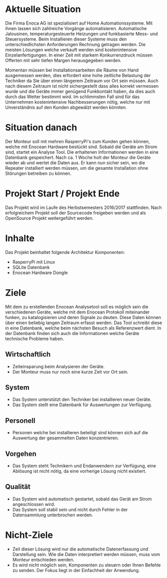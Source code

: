 # Aktuelle Situation

Die Firma Enoca AG ist spezialisiert auf Home Automationssysteme. Mit ihnen lassen sich zahlreiche Vorgänge automatisieren. Automatische Jalousinen, temperaturgesteuerte Heizungen und funkbasierte Mess- und Steuersysteme. Beim Installieren dieser Systeme muss den unterschiedlichsten Anforderungen Rechnung getragen werden. Die meisten Lösungen welche verkauft werden sind kostenintensive Einzelanfertigungen. In einer Zeit mit starkem Konkurrenzdruck müssen Offerten mit sehr tiefen Margen herausgegeben werden.

Momentan müssen bei Installationsarbeiten die Räume von Hand ausgemessen werden, dies erfordert eine hohe zeitliche Belastung der Techniker da Sie über einen längerem Zeitraum vor Ort sein müssen. Auch nach diesem Zeitraum ist nicht sichergestellt dass alles korrekt vermessen wurde und die Geräte immer genügend Funkkontakt haben, da dies auch durch das Wetter bestimmt wird. Im schlimmsten Fall sind für das Unternehmen kostenintensive Nachbesserungen nötig, welche nur mit Unverständnis auf den Kunden abgewälzt werden könnten.

# Situation danach

Der Monteur soll mit mehren RasperryPi's zum Kunden gehen können, welche mit Enocean Hardware bestückt sind. Sobald die Geräte am Strom sind, startet ein Analyse Tool. Die erhaltenen Informationen werden in eine Datenbank gespeichert. Nach ca. 1 Woche holt der Monteur die Geräte wieder ab und wertet die Daten aus. Er kann nun sicher sein, wo die Repeater installiert werden müssen, um die gesamte Installation ohne Störungen betreiben zu können.

# Projekt Start / Projekt Ende

Das Projekt wird im Laufe des Herbstsemesters 2016/2017 stattfinden. Nach erfolgreichem Projekt soll der Sourcecode freigeben werden und als OpenSource Projekt weitergeführt werden.

# Inhalte

Das Projekt beinhaltet folgende Architektur Komponenten:

- RasperryPi mit Linux
- SQLite Datenbank
- Enocean Hardware Dongle

# Ziele

Mit dem zu erstellenden Enocean Analysetool soll es möglich sein die verschiedenen Geräte, welche mit dem Enocean Protokoll miteinander funken, zu katalogisieren und deren Signale zu deuten. Diese Daten können über einen beliebig langen Zeitraum erfasst werden. Das Tool schreibt diese in eine Datenbank, welche beim nächsten Besuch als Referenzwert dient. In der Datenbank finden sich auch die Informationen welche Geräte technische Probleme haben.

## Wirtschaftlich

- Zeiteinsparung beim Analysieren der Geräte.
- Der Monteur muss nur noch eine kurze Zeit vor Ort sein.

## System

- Das System unterstützt den Techniker bei installieren neuer Geräte.
- Das System stellt eine Datenbank für Auswertungen zur Verfügung.

## Personell

- Personen welche bei installieren beteiligt sind können sich auf die Auswertung der gesammelten Daten konzentrieren.

## Vorgehen

- Das System steht Technikern und Endanwendern zur Verfügung, eine Ablösung ist nicht nötig, da eine vorherige Lösung nicht existiert.

## Qualität

- Das System wird automatisch gestartet, sobald das Gerät am Strom angeschlossen wird.
- Das System soll stabil sein und nicht durch Fehler in der Datensammlung unterbrochen werden.

# Nicht-Ziele

- Zeil dieser Lösung wird nur die automatische Datenerfassung und Darstellung sein. Wie die Daten interpretiert werden müssen, muss vom Monteur entschieden werden.
- Es wird nicht möglich sein, Komponenten zu steuern oder Ihnen Befehle zu senden. Der Fokus liegt in der Einfachheit der Anwendung.
